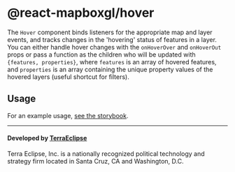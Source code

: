 @react-mapboxgl/hover
==========================

The `Hover` component binds listeners for the appropriate map and layer events,
and tracks changes in the 'hovering' status of features in a layer. You can
either handle hover changes with the `onHoverOver` and `onHoverOut` props or
pass a function as the children who will be updated with `{features, properties}`,
where `features` is an array of hovered features, and `properties` is an array
containing the unique property values of the hovered layers (useful shortcut for filters).

Usage
-----

For an example usage, [see the storybook](https://terraeclipse.github.io/react-mapboxgl/?selectedKind=Hover&selectedStory=Example).

- - -

#### Developed by [TerraEclipse](https://github.com/TerraEclipse)

Terra Eclipse, Inc. is a nationally recognized political technology and
strategy firm located in Santa Cruz, CA and Washington, D.C.
